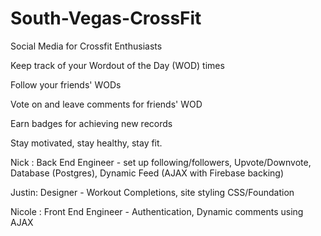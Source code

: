 South-Vegas-CrossFit
====================
Social Media for Crossfit Enthusiasts

Keep track of your Wordout of the Day (WOD) times

Follow your friends' WODs

Vote on and leave comments for friends' WOD

Earn badges for achieving new records

Stay motivated, stay healthy, stay fit.

Nick : Back End Engineer - set up following/followers, Upvote/Downvote, Database (Postgres), Dynamic Feed (AJAX with Firebase backing)

Justin: Designer - Workout Completions, site styling CSS/Foundation

Nicole : Front End Engineer - Authentication, Dynamic comments using AJAX
